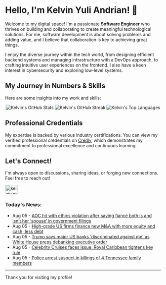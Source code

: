 # Hello, I'm Kelvin Yuli Andrian! 👋

Welcome to my digital space! I'm a passionate **Software Engineer** who thrives on building and collaborating to create meaningful technological solutions. For me, software development is about solving problems and adding value, and I believe that collaboration is key to achieving great things.

I enjoy the diverse journey within the tech world, from designing efficient backend systems and managing infrastructure with a DevOps approach, to crafting intuitive user experiences on the frontend. I also have a keen interest in cybersecurity and exploring low-level systems.

## My Journey in Numbers & Skills

Here are some insights into my work and skills:

<p align="center">
  <img src="https://github-readme-stats.vercel.app/api?username=kelvinzer0&show_icons=true&theme=radical" alt="Kelvin's GitHub Stats" />
  <img src="https://github-readme-streak-stats.herokuapp.com/?user=kelvinzer0&theme=radical" alt="Kelvin's GitHub Streak" />
  <img src="https://github-readme-stats.vercel.app/api/top-langs/?username=kelvinzer0&layout=compact&theme=radical" alt="Kelvin's Top Languages" />
</p>

## Professional Credentials

My expertise is backed by various industry certifications. You can view my verified professional credentials on [Credly](https://www.credly.com/users/kelvin-yuli-andrian/badges), which demonstrates my commitment to professional excellence and continuous learning.

## Let's Connect!

I'm always open to discussions, sharing ideas, or forging new connections. Feel free to reach out!

<p align="left">
    <a href="https://linkedin.com/in/kelvinzero" target="blank"><img align="center" src="https://cdn.jsdelivr.net/npm/simple-icons@3.0.1/icons/linkedin.svg" alt="kelvinzero" height="30" width="40" /></a>
</p>

### Today's News:

<!-- feed start -->
- Aug 05 - [AOC hit with ethics violation after saying fiancé both is and isn’t her ‘spouse’ in government filings](https://www.yahoo.com/news/articles/republicans-slap-aoc-fresh-ethics-210930949.html)
- Aug 05 - [High-grade US firms finance new M&A with more equity and cash, less debt](https://finance.yahoo.com/news/high-grade-us-firms-finance-163221280.html)
- Aug 05 - [Trump says major US banks 'discriminated against me' as White House preps debanking executive order](https://finance.yahoo.com/news/trump-says-major-us-banks-discriminated-against-me-as-white-house-preps-debanking-executive-order-150942081.html)
- Aug 05 - [Celebrity Cruises faces issue; Royal Caribbean tightens key rule](https://www.yahoo.com/lifestyle/articles/celebrity-cruises-faces-issue-royal-143800113.html)
- Aug 05 - [Police arrest suspect in killings of 4 Tennessee family members](https://www.yahoo.com/news/articles/police-arrest-suspect-killings-4-143211054.html)
<!-- feed end -->

---

Thank you for visiting my profile!